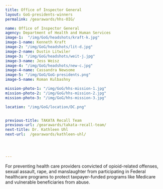 ```yaml
---
title: Office of Inspector General
layout: GoG-presidents-winners
permalink: /gearawards/hhs-OIG/

name: Office of Inspector General
agency: Department of Health and Human Services
image-1:  "/img/GoG/headshots/kraft-k.jpg"
image-1-name: Kenneth Kraft
image-2: "/img/GoG/headshots/lit-d.jpg"
image-2-name: Dustin Litwiler
image-3: "/img/GoG/headshots/weit-j.jpg"
image-3-name: Jess Weisz
image-4: "/img/GoG/headshots/new-c.jpg"
image-4-name: Cassandra Newsome
image-5: "/img/GoG/GoG-presidents.png"
image-5-name: Roman Kulbashny

mission-photo-1: "/img/GoG/hhs-mission-1.jpg"
mission-photo-2: "/img/GoG/hhs-mission-2.jpg"
mission-photo-3: "/img/GoG/hhs-mission-3.jpg"

location: "/img/GoG/location/DC.png"


previous-title: TAKATA Recall Team
previous-url: /gearawards/takata-recall-team/
next-title: Dr. Kathleen Uhl
next-url:  /gearawards/kathleen-uhl/




---
```

For preventing health care providers convicted of opioid-related offenses, sexual
assault, rape, and manslaughter from participating in Federal healthcare programs
to protect taxpayer-funded programs like Medicare and vulnerable beneficiaries from
abuse.
